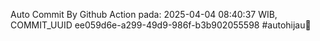 Auto Commit By Github Action pada: 2025-04-04 08:40:37 WIB, COMMIT_UUID ee059d6e-a299-49d9-986f-b3b902055598 #autohijau🗿
